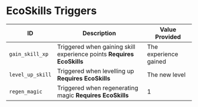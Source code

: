 # EcoSkills Triggers

| ID               | Description                                                           | Value Provided        |
| ---------------- | --------------------------------------------------------------------- | --------------------- |
| `gain_skill_xp`  | Triggered when gaining skill experience points **Requires EcoSkills** | The experience gained |
| `level_up_skill` | Triggered when levelling up **Requires EcoSkills**                    | The new level         |
| `regen_magic`    | Triggered when regenerating magic **Requires EcoSkills**              | 1                     |
